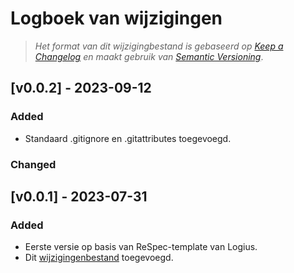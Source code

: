# Logboek van wijzigingen

> _Het format van dit wijzigingbestand is gebaseerd op [Keep a Changelog](https://keepachangelog.com/nl/1.1.0/) en maakt gebruik van [Semantic Versioning](https://semver.org/spec/v2.0.0.html)_.

## [v0.0.2] - 2023-09-12

### Added

- Standaard .gitignore en .gitattributes toegevoegd.

### Changed

## [v0.0.1] - 2023-07-31

### Added

- Eerste versie op basis van ReSpec-template van Logius.
- Dit [wijzigingenbestand](./CHANGELOG.md) toegevoegd.